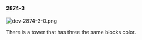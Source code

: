 #### 2874-3
![dev-2874-3-0.png](https://github.com/lil-lab/nlvr/raw/master/nlvr/dev/images/2/dev-2874-3-0.png "dev-2874-3-0.png")

There is a tower that has three the same blocks color.